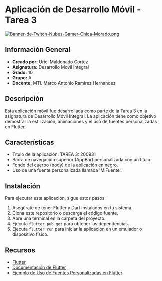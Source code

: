 # Aplicación de Desarrollo Móvil - Tarea 3
[![Banner-de-Twitch-Nubes-Gamer-Chica-Morado.png](https://i.postimg.cc/15q3LFXF/Banner-de-Twitch-Nubes-Gamer-Chica-Morado.png)](https://postimg.cc/MvzwBvyZ)


  
## Información General
- **Creado por:** Uriel Maldonado Cortez
- **Asignatura:** Desarrollo Movil Integral
- **Grado:** 10
- **Grupo:** A
- **Docente:** MTI. Marco Antonio Ramirez Hernandez

## Descripción
Esta aplicación móvil fue desarrollada como parte de la Tarea 3 en la asignatura de Desarrollo Móvil Integral. La aplicación tiene como objetivo demostrar la estilización, animaciones y el uso de fuentes personalizadas en Flutter.

## Características
- Título de la aplicación: TAREA 3: 200931
- Barra de navegación superior (AppBar) personalizada con un título.
- Fondo del cuerpo (body) de la aplicación en negro.
- Uso de una fuente personalizada llamada 'MiFuente'.
<!-- - Inclusión de una imagen en el cuerpo de la aplicación. -->

<!-- ## Captura de Pantalla -->
<!-- ![Captura de Pantalla](/ruta/a/tu/imagen/screenshot.png) -->

## Instalación
Para ejecutar esta aplicación, sigue estos pasos:
1. Asegúrate de tener Flutter y Dart instalados en tu sistema.
2. Clona este repositorio o descarga el código fuente.
3. Abre una terminal en la carpeta del proyecto.
4. Ejecuta `flutter pub get` para obtener las dependencias.
5. Ejecuta `flutter run` para iniciar la aplicación en un emulador o dispositivo físico.

## Recursos
- [Flutter](https://flutter.dev/)
- [Documentación de Flutter](https://flutter.dev/docs)
- [Ejemplo de Uso de Fuentes Personalizadas en Flutter](https://flutter.dev/docs/cookbook/design/fonts)

<!-- ## Licencia
Este proyecto está bajo la licencia MIT. Consulta el archivo [LICENSE](/ruta/a/tu/LICENSE) para más detalles. -->
